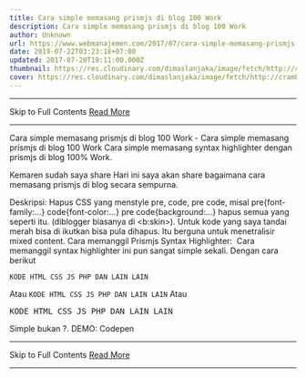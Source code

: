 ```yaml
---
title: Cara simple memasang prismjs di blog 100 Work
description: Cara simple memasang prismjs di blog 100 Work
author: Unknown
url: https://www.webmanajemen.com/2017/07/cara-simple-memasang-prismjs-di-bloh.html
date: 2019-07-22T03:23:18+07:00
updated: 2017-07-20T19:11:00.000Z
thumbnail: https://res.cloudinary.com/dimaslanjaka/image/fetch/http://crambler.com/wp-content/uploads/2014/07/PrismJS_Blog_NEW.jpg
cover: https://res.cloudinary.com/dimaslanjaka/image/fetch/http://crambler.com/wp-content/uploads/2014/07/PrismJS_Blog_NEW.jpg
---
```


<hr/> Skip to Full Contents <a href="https://www.webmanajemen.com/2017/07/cara-simple-memasang-prismjs-di-bloh.html" rel="follow" class="button" id="read-more">Read More</a> <hr/> Cara simple memasang prismjs di blog 100 Work - Cara simple memasang prismjs di blog 100 Work Cara simple memasang syntax highlighter dengan prismjs di blog 100% Work.

Kemaren sudah saya share
Hari ini saya akan share bagaimana cara memasang prismjs di blog secara sempurna.

<script>
//<![CDATA[
function loadCSS(e, t, n) { "use strict"; var i = window.document.createElement("link"); var o = t || window.document.getElementsByTagName("script")[0]; i.rel = "stylesheet"; i.href = e; i.media = "only x"; o.parentNode.insertBefore(i, o); setTimeout(function () { i.media = n || "all" }) }
loadCSS("https://cdnjs.cloudflare.com/ajax/libs/prism/1.6.0/themes/prism-solarizedlight.css");
$("pre:not(:has(code))").each(function(){$(this).wrapInner("<code></code>")});$("code").addClass("language-markup");
function downloadJSAtOnload() {
 (function(scripts) {
   var i = 0,
    l = scripts.length;
  for (; i<l; ++i ){
   var element = document.createElement("script");
   element.src = scripts[i];
   document.body.appendChild(element);
  }
 })(['https://cdnjs.cloudflare.com/ajax/libs/prefixfree/1.0.7/prefixfree.min.js','https://cdnjs.cloudflare.com/ajax/libs/prism/1.6.0/prism.min.js']);
}if (window.addEventListener)
        window.addEventListener("load", downloadJSAtOnload, false);
else if (window.attachEvent)
 window.attachEvent("onload", downloadJSAtOnload);
else window.onload = downloadJSAtOnload;
//]]>
</script>
Deskripsi:
Hapus CSS yang menstyle pre, code, pre code, misal pre{font-family:…} code{font-color:…} pre code{background:…} hapus semua yang seperti itu. (diblogger biasanya di <b:skin>).
Untuk kode yang saya tandai merah bisa di ikutkan bisa pula dihapus. Itu berguna untuk menetralisir mixed content.
Cara memanggil Prismjs Syntax Highlighter:
 Cara memanggil syntax highlighter ini pun sangat simple sekali. Dengan cara berikut
<pre><code>KODE HTML CSS JS PHP DAN LAIN LAIN</code></pre>
Atau
<code>KODE HTML CSS JS PHP DAN LAIN LAIN</code>
Atau
<pre>KODE HTML CSS JS PHP DAN LAIN LAIN</pre>
Simple bukan ?.
DEMO: Codepen <hr/> Skip to Full Contents <a href="https://www.webmanajemen.com/2017/07/cara-simple-memasang-prismjs-di-bloh.html" rel="follow" class="button" id="read-more">Read More</a> <hr/>